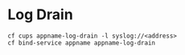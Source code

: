 # Log Drain



```shell
cf cups appname-log-drain -l syslog://<address>
cf bind-service appname appname-log-drain
```
